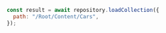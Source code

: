 ```javascript
const result = await repository.loadCollection({
  path: "/Root/Content/Cars",
});
```

